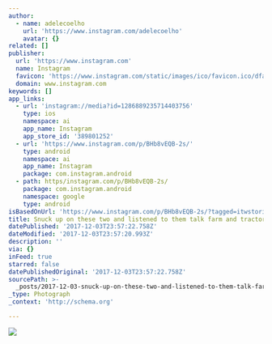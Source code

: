 ```yaml
---
author:
  - name: adelecoelho
    url: 'https://www.instagram.com/adelecoelho'
    avatar: {}
related: []
publisher:
  url: 'https://www.instagram.com'
  name: Instagram
  favicon: 'https://www.instagram.com/static/images/ico/favicon.ico/dfa85bb1fd63.ico'
  domain: www.instagram.com
keywords: []
app_links:
  - url: 'instagram://media?id=1286889235714403756'
    type: ios
    namespace: ai
    app_name: Instagram
    app_store_id: '389801252'
  - url: 'https://www.instagram.com/p/BHb8vEQB-2s/'
    type: android
    namespace: ai
    app_name: Instagram
    package: com.instagram.android
  - path: https/instagram.com/p/BHb8vEQB-2s/
    package: com.instagram.android
    namespace: google
    type: android
isBasedOnUrl: 'https://www.instagram.com/p/BHb8vEQB-2s/?tagged=itwstories'
title: Snuck up on these two and listened to them talk farm and tractors.
datePublished: '2017-12-03T23:57:22.758Z'
dateModified: '2017-12-03T23:57:20.993Z'
description: ''
via: {}
inFeed: true
starred: false
datePublishedOriginal: '2017-12-03T23:57:22.758Z'
sourcePath: >-
  _posts/2017-12-03-snuck-up-on-these-two-and-listened-to-them-talk-farm-and-tra.md
_type: Photograph
_context: 'http://schema.org'

---
```

![](https://imgflo.herokuapp.com/graph/2b2431f8e7ba7b0/48c41313b29d96de883f15674d30d0c6/noop.jpg?input=https%3A%2F%2Fscontent-iad3-1.cdninstagram.com%2Ft51.2885-15%2Fe35%2F13534263_898622810259705_535069136_n.jpg)